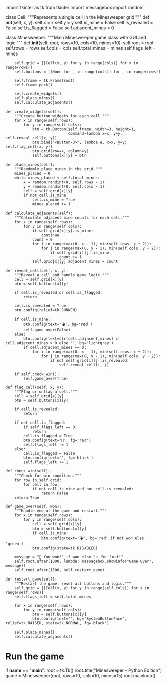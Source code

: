 import tkinter as tk
from tkinter import messagebox
import random

class Cell:
    """Represents a single cell in the Minesweeper grid."""
    def __init__(self, x, y):
        self.x = x
        self.y = y
        self.is_mine = False
        self.is_revealed = False
        self.is_flagged = False
        self.adjacent_mines = 0

class Minesweeper:
    """Main Minesweeper game class with GUI and logic."""
    def __init__(self, root, rows=10, cols=10, mines=10):
        self.root = root
        self.rows = rows
        self.cols = cols
        self.total_mines = mines
        self.flags_left = mines

        self.grid = [[Cell(x, y) for y in range(cols)] for x in range(rows)]
        self.buttons = [[None for _ in range(cols)] for _ in range(rows)]

        self.frame = tk.Frame(root)
        self.frame.pack()

        self.create_widgets()
        self.place_mines()
        self.calculate_adjacents()

    def create_widgets(self):
        """Create button widgets for each cell."""
        for x in range(self.rows):
            for y in range(self.cols):
                btn = tk.Button(self.frame, width=3, height=1,
                                command=lambda x=x, y=y: self.reveal_cell(x, y))
                btn.bind("<Button-3>", lambda e, x=x, y=y: self.flag_cell(x, y))
                btn.grid(row=x, column=y)
                self.buttons[x][y] = btn

    def place_mines(self):
        """Randomly place mines in the grid."""
        mines_placed = 0
        while mines_placed < self.total_mines:
            x = random.randint(0, self.rows - 1)
            y = random.randint(0, self.cols - 1)
            cell = self.grid[x][y]
            if not cell.is_mine:
                cell.is_mine = True
                mines_placed += 1

    def calculate_adjacents(self):
        """Calculate adjacent mine counts for each cell."""
        for x in range(self.rows):
            for y in range(self.cols):
                if self.grid[x][y].is_mine:
                    continue
                count = 0
                for i in range(max(0, x - 1), min(self.rows, x + 2)):
                    for j in range(max(0, y - 1), min(self.cols, y + 2)):
                        if self.grid[i][j].is_mine:
                            count += 1
                self.grid[x][y].adjacent_mines = count

    def reveal_cell(self, x, y):
        """Reveal a cell and handle game logic."""
        cell = self.grid[x][y]
        btn = self.buttons[x][y]

        if cell.is_revealed or cell.is_flagged:
            return

        cell.is_revealed = True
        btn.config(relief=tk.SUNKEN)

        if cell.is_mine:
            btn.config(text='💣', bg='red')
            self.game_over(False)
        else:
            btn.config(text=str(cell.adjacent_mines) if cell.adjacent_mines > 0 else '', bg='lightgrey')
            if cell.adjacent_mines == 0:
                for i in range(max(0, x - 1), min(self.rows, x + 2)):
                    for j in range(max(0, y - 1), min(self.cols, y + 2)):
                        if not self.grid[i][j].is_revealed:
                            self.reveal_cell(i, j)

        if self.check_win():
            self.game_over(True)

    def flag_cell(self, x, y):
        """Flag or unflag a cell."""
        cell = self.grid[x][y]
        btn = self.buttons[x][y]

        if cell.is_revealed:
            return

        if not cell.is_flagged:
            if self.flags_left == 0:
                return
            cell.is_flagged = True
            btn.config(text='🚩', fg='red')
            self.flags_left -= 1
        else:
            cell.is_flagged = False
            btn.config(text='', fg='black')
            self.flags_left += 1

    def check_win(self):
        """Check for win condition."""
        for row in self.grid:
            for cell in row:
                if not cell.is_mine and not cell.is_revealed:
                    return False
        return True

    def game_over(self, won):
        """Handle end of the game and restart."""
        for x in range(self.rows):
            for y in range(self.cols):
                cell = self.grid[x][y]
                btn = self.buttons[x][y]
                if cell.is_mine:
                    btn.config(text='💣', bg='red' if not won else 'green')
                btn.config(state=tk.DISABLED)

        message = "🎉 You won!" if won else "💥 You lost!"
        self.root.after(1000, lambda: messagebox.showinfo("Game Over", message))
        self.root.after(1500, self.restart_game)

    def restart_game(self):
        """Restart the game: reset all buttons and logic."""
        self.grid = [[Cell(x, y) for y in range(self.cols)] for x in range(self.rows)]
        self.flags_left = self.total_mines

        for x in range(self.rows):
            for y in range(self.cols):
                btn = self.buttons[x][y]
                btn.config(text='', bg='SystemButtonFace', relief=tk.RAISED, state=tk.NORMAL, fg='black')

        self.place_mines()
        self.calculate_adjacents()

# Run the game
if __name__ == "__main__":
    root = tk.Tk()
    root.title("Minesweeper - Python Edition")
    game = Minesweeper(root, rows=10, cols=10, mines=15)
    root.mainloop()
